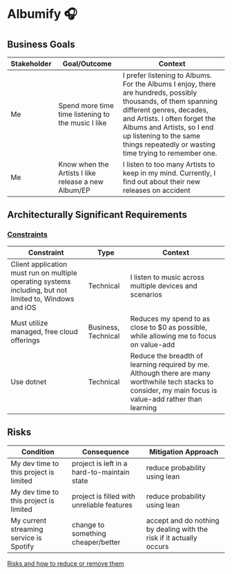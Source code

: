# Albumify 🎧

## Business Goals

| Stakeholder | Goal/Outcome | Context |
| --- | --- | --- |
| Me | Spend more time time listening to the music I like | I prefer listening to Albums. For the Albums I enjoy, there are hundreds, possibly thousands, of them spanning different genres, decades, and Artists. I often forget the Albums and Artists, so I end up listening to the same things repeatedly or wasting time trying to remember one.
| Me | Know when the Artists I like release a new Album/EP | I listen to too many Artists to keep in my mind. Currently, I find out about their new releases on accident |

## Architecturally Significant Requirements

### [Constraints](https://github.com/GoFightNguyen/design-it/blob/main/part-2-architecture-design-fundamentals/chapter-5-dig-for-architecturally-significant-requirements.md#limit-design-options-with-constraints)

| Constraint | Type | Context |
| --- | --- | --- |
| Client application must run on multiple operating systems including, but not limited to, Windows and iOS | Technical | I listen to music across multiple devices and scenarios |
| Must utilize managed, free cloud offerings | Business, Technical | Reduces my spend to as close to $0 as possible, while allowing me to focus on value-add |
| Use dotnet | Technical | Reduce the breadth of learning required by me. Although there are many worthwhile tech stacks to consider, my main focus is value-add rather than learning |

## Risks

| Condition | Consequence | Mitigation Approach |
| --- | --- | --- |
| My dev time to this project is limited | project is left in a hard-to-maintain state | reduce probability using lean |
| My dev time to this project is limited | project is filled with unreliable features | reduce probability using lean |
| My current streaming service is Spotify | change to something cheaper/better | accept and do nothing by dealing with the risk if it actually occurs |

[Risks and how to reduce or remove them](https://github.com/GoFightNguyen/design-it/blob/main/part-2-architecture-design-fundamentals/chapter-3-devise-a-design-strategy.md#let-risk-be-your-guide)